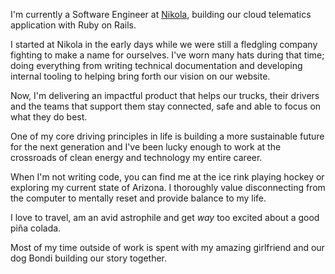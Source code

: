 ---
---

<p class="lead">I'm currently a Software Engineer at <a class="text-[#282c3f] decoration-[#83d2e2]" href="https://nikolamotor.com">Nikola</a>, building our cloud telematics application with Ruby on Rails.</p>

I started at Nikola in the early days while we were still a fledgling company fighting to make a name for ourselves. I've worn many hats during that time; doing everything from writing technical documentation and developing internal tooling to helping bring forth our vision on our website.

Now, I'm delivering an impactful product that helps our trucks, their drivers and the teams that support them stay connected, safe and able to focus on what they do best.

One of my core driving principles in life is building a more sustainable future for the next generation and I've been lucky enough to work at the crossroads of clean energy and technology my entire career.

When I'm not writing code, you can find me at the ice rink playing hockey or exploring my current state of Arizona. I thoroughly value disconnecting from the computer to mentally reset and provide balance to my life.

I love to travel, am an avid astrophile and get *way* too excited about a good piña colada.

Most of my time outside of work is spent with my amazing girlfriend and our dog Bondi building our story together. 
